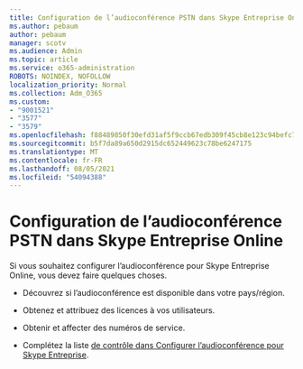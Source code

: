 ```yaml
---
title: Configuration de l’audioconférence PSTN dans Skype Entreprise Online
ms.author: pebaum
author: pebaum
manager: scotv
ms.audience: Admin
ms.topic: article
ms.service: o365-administration
ROBOTS: NOINDEX, NOFOLLOW
localization_priority: Normal
ms.collection: Adm_O365
ms.custom:
- "9001521"
- "3577"
- "3579"
ms.openlocfilehash: f88489850f30efd31af5f9ccb67edb309f45cb8e123c94befc70fdd72ee98450
ms.sourcegitcommit: b5f7da89a650d2915dc652449623c78be6247175
ms.translationtype: MT
ms.contentlocale: fr-FR
ms.lasthandoff: 08/05/2021
ms.locfileid: "54094388"
---
```

# <a name="setup-pstn-dial-in-audio-conferencing-in-skype-for-business-online"></a>Configuration de l’audioconférence PSTN dans Skype Entreprise Online

Si vous souhaitez configurer l’audioconférence pour Skype Entreprise Online, vous devez faire quelques choses. 

- Découvrez si l’audioconférence est disponible dans votre pays/région.

- Obtenez et attribuez des licences à vos utilisateurs.

- Obtenir et affecter des numéros de service.

- Complétez la liste [de contrôle dans Configurer l’audioconférence pour Skype Entreprise](https://docs.microsoft.com/SkypeForBusiness/audio-conferencing-in-office-365/set-up-audio-conferencing).

